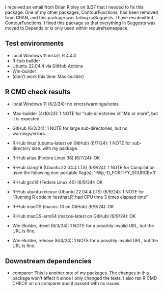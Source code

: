 I received an email from Brian Ripley on 8/27 that I needed to fix this package.
One of my other packages, ContourFunctions, had been removed from CRAN,
and this package was failing noSuggests. I have resubmitted ContourFunctions.
I fixed this package so that everything in Suggests was moved to Depends
or is only used within requireNamespace.


## Test environments
* local Windows 11 install, R 4.4.0
* R-hub builder
* Ubuntu 22.04.4 via GitHub Actions
* Win-builder
* (didn't work this time: Mac-builder)

## R CMD check results

* local Windows 11 (6/2/24): no errors/warnings/notes

* Mac-builder (4/10/23): 1 NOTE for "sub-directories of 1Mb or more", but it is expected.

* GitHub (6/2/24): 1 NOTE for large sub-directories, but no
warnings/errors.

* R-Hub linux (ubuntu-latest on GitHub) (6/7/24): 1 NOTE for sub-directory size.
with my package.

* R-Hub atlas (Fedora Linux 38) (6/7/24): OK

* R-Hub clang19 (Ubuntu 22.04.4 LTS) (6/9/24): 1 NOTE for
  Compilation used the following non-portable flag(s):
    ‘-Wp,-D_FORTIFY_SOURCE=3’

* R-Hub gcc14 (Fedora Linux 40) (6/9/24): OK

* R-Hub ubuntu release (Ubuntu 22.04.4 LTS) (6/9/24): 1 NOTE for
"Running R code in ‘testthat.R’ had CPU time 3 times elapsed time"

* R-Hub macOS (macos-13 on GitHub) (6/9/24): OK

* R-Hub macOS-arm64 (macos-latest on GitHub) (6/9/24): OK

* Win-Builder, devel (6/3/24): 1 NOTE for a possibly invalid URL, but the URL
is fine.

* Win-Builder, release (6/4/24): 1 NOTE for a possibly invalid URL, but the URL
is fine.

## Downstream dependencies

* comparer: This is another one of my packages. The changes in this package
won't affect it since I only changed the tests. I also ran R CMD CHECK on
on comparer and it passed with no issues.
